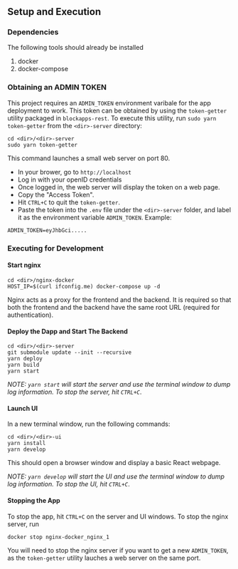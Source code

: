 # <dir>

## Setup and Execution

### Dependencies

The following tools should already be installed

1. docker
2. docker-compose


### Obtaining an ADMIN TOKEN

This project requires an `ADMIN_TOKEN` environment varibale for the app deployment to work. This token can be obtained by using the `token-getter` utility packaged in `blockapps-rest`. To execute this utility, run `sudo yarn token-getter` from the `<dir>-server` directory:

```
cd <dir>/<dir>-server
sudo yarn token-getter
```

This command launches a small web server on port 80. 
- In your brower, go to `http://localhost`
- Log in with your openID credentials
- Once logged in, the web server will display the token on a web page. 
- Copy the "Access Token".
- Hit `CTRL+C` to quit the `token-getter`.
- Paste the token into the `.env` file under the `<dir>-server` folder, and label it as the environment variable `ADMIN_TOKEN`. Example:
```
ADMIN_TOKEN=eyJhbGci.....
```


### Executing for Development

#### Start nginx

```
cd <dir>/nginx-docker
HOST_IP=$(curl ifconfig.me) docker-compose up -d
```


Nginx acts as a proxy for the frontend and the backend. It is required so that both the frontend and the backend have the same root URL (required for authentication).

#### Deploy the Dapp and Start The Backend

```
cd <dir>/<dir>-server
git submodule update --init --recursive
yarn deploy
yarn build
yarn start
```

*NOTE: `yarn start` will start the server and use the terminal window to dump log information. To stop the server, hit `CTRL+C`*.



#### Launch UI

In a new terminal window, run the following commands:

```
cd <dir>/<dir>-ui
yarn install
yarn develop
```

This should open a browser window and display a basic React webpage.

*NOTE: `yarn develop` will start the UI and use the terminal window to dump log information. To stop the UI, hit `CTRL+C`*.

#### Stopping the App

To stop the app, hit `CTRL+C` on the server and UI windows. To stop the nginx server, run
```
docker stop nginx-docker_nginx_1
```

You will need to stop the nginx server if you want to get a new `ADMIN_TOKEN`, as the `token-getter` utility lauches a web server on the same port. 




